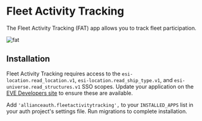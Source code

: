 # Fleet Activity Tracking

The Fleet Activity Tracking (FAT) app allows you to track fleet participation.

![fat](/_static/images/features/apps/fat.png)

## Installation

Fleet Activity Tracking requires access to the `esi-location.read_location.v1`, `esi-location.read_ship_type.v1`, and `esi-universe.read_structures.v1` SSO scopes. Update your application on the [EVE Developers site](https://developers.eveonline.com) to ensure these are available.

Add `'allianceauth.fleetactivitytracking',` to your `INSTALLED_APPS` list in your auth project's settings file. Run migrations to complete installation.

